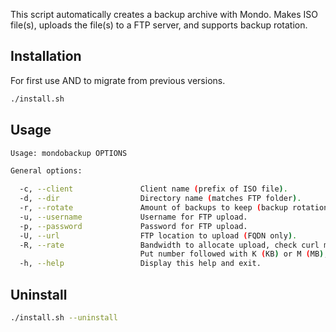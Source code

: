 This script automatically creates a backup archive with Mondo.
Makes ISO file(s), uploads the file(s) to a FTP server, and supports backup rotation.

## Installation
For first use AND to migrate from previous versions.
```bash
./install.sh
```

## Usage

```bash
Usage: mondobackup OPTIONS

General options:

  -c, --client               Client name (prefix of ISO file).
  -d, --dir                  Directory name (matches FTP folder).
  -r, --rotate               Amount of backups to keep (backup rotation) [default=2].
  -u, --username             Username for FTP upload.
  -p, --password             Password for FTP upload.
  -U, --url                  FTP location to upload (FQDN only).
  -R, --rate                 Bandwidth to allocate upload, check curl manual.
                             Put number followed with K (KB) or M (MB), no space, small letters OK.
  -h, --help                 Display this help and exit.
```

## Uninstall

```bash
./install.sh --uninstall
```